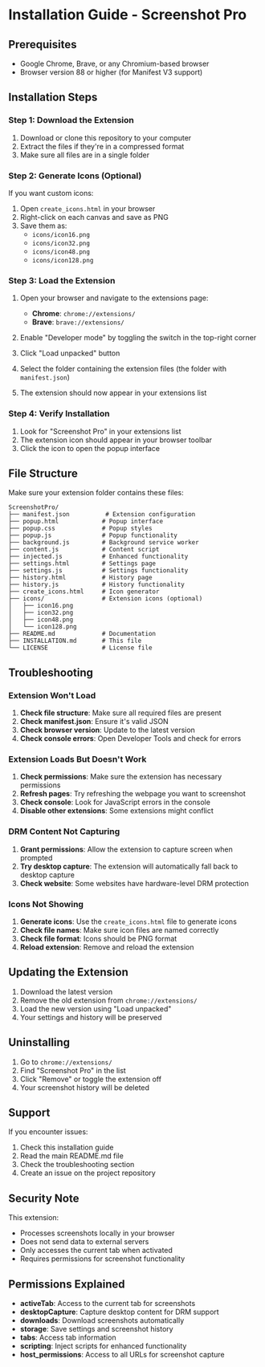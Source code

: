 # Installation Guide - Screenshot Pro

## Prerequisites

- Google Chrome, Brave, or any Chromium-based browser
- Browser version 88 or higher (for Manifest V3 support)

## Installation Steps

### Step 1: Download the Extension

1. Download or clone this repository to your computer
2. Extract the files if they're in a compressed format
3. Make sure all files are in a single folder

### Step 2: Generate Icons (Optional)

If you want custom icons:

1. Open `create_icons.html` in your browser
2. Right-click on each canvas and save as PNG
3. Save them as:
   - `icons/icon16.png`
   - `icons/icon32.png`
   - `icons/icon48.png`
   - `icons/icon128.png`

### Step 3: Load the Extension

1. Open your browser and navigate to the extensions page:
   - **Chrome**: `chrome://extensions/`
   - **Brave**: `brave://extensions/`

2. Enable "Developer mode" by toggling the switch in the top-right corner

3. Click "Load unpacked" button

4. Select the folder containing the extension files (the folder with `manifest.json`)

5. The extension should now appear in your extensions list

### Step 4: Verify Installation

1. Look for "Screenshot Pro" in your extensions list
2. The extension icon should appear in your browser toolbar
3. Click the icon to open the popup interface

## File Structure

Make sure your extension folder contains these files:

```
ScreenshotPro/
├── manifest.json          # Extension configuration
├── popup.html            # Popup interface
├── popup.css             # Popup styles
├── popup.js              # Popup functionality
├── background.js         # Background service worker
├── content.js            # Content script
├── injected.js           # Enhanced functionality
├── settings.html         # Settings page
├── settings.js           # Settings functionality
├── history.html          # History page
├── history.js            # History functionality
├── create_icons.html     # Icon generator
├── icons/                # Extension icons (optional)
│   ├── icon16.png
│   ├── icon32.png
│   ├── icon48.png
│   └── icon128.png
├── README.md             # Documentation
├── INSTALLATION.md       # This file
└── LICENSE               # License file
```

## Troubleshooting

### Extension Won't Load

1. **Check file structure**: Make sure all required files are present
2. **Check manifest.json**: Ensure it's valid JSON
3. **Check browser version**: Update to the latest version
4. **Check console errors**: Open Developer Tools and check for errors

### Extension Loads But Doesn't Work

1. **Check permissions**: Make sure the extension has necessary permissions
2. **Refresh pages**: Try refreshing the webpage you want to screenshot
3. **Check console**: Look for JavaScript errors in the console
4. **Disable other extensions**: Some extensions might conflict

### DRM Content Not Capturing

1. **Grant permissions**: Allow the extension to capture screen when prompted
2. **Try desktop capture**: The extension will automatically fall back to desktop capture
3. **Check website**: Some websites have hardware-level DRM protection

### Icons Not Showing

1. **Generate icons**: Use the `create_icons.html` file to generate icons
2. **Check file names**: Make sure icon files are named correctly
3. **Check file format**: Icons should be PNG format
4. **Reload extension**: Remove and reload the extension

## Updating the Extension

1. Download the latest version
2. Remove the old extension from `chrome://extensions/`
3. Load the new version using "Load unpacked"
4. Your settings and history will be preserved

## Uninstalling

1. Go to `chrome://extensions/`
2. Find "Screenshot Pro" in the list
3. Click "Remove" or toggle the extension off
4. Your screenshot history will be deleted

## Support

If you encounter issues:

1. Check this installation guide
2. Read the main README.md file
3. Check the troubleshooting section
4. Create an issue on the project repository

## Security Note

This extension:
- Processes screenshots locally in your browser
- Does not send data to external servers
- Only accesses the current tab when activated
- Requires permissions for screenshot functionality

## Permissions Explained

- **activeTab**: Access to the current tab for screenshots
- **desktopCapture**: Capture desktop content for DRM support
- **downloads**: Download screenshots automatically
- **storage**: Save settings and screenshot history
- **tabs**: Access tab information
- **scripting**: Inject scripts for enhanced functionality
- **host_permissions**: Access to all URLs for screenshot capture 